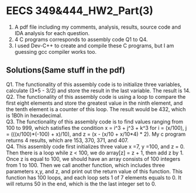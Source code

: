 # EECS 349&444_HW2_Part(3)
1. A pdf file including my comments, analysis, results, source code and IDA analysis for each question.
2. 4 C programs corresponds to assembly code Q1 to Q4.
2. I used Dev-C++ to create and compile these C programs, but I am guessing gcc compiler works too.
## Solutions(Same stuff in the pdf)
Q1. The functionality of this assembly code is to initialize three variables, calculate (3\*5 - 3/2) and store the result in the last variable. The result is 14.\
Q2. The functionality of this assembly code is using a loop to compare the first eight elements and store the greatest value in the ninth element, and the tenth element is a counter of this loop. The result would be 432, which is 1B0h in hexadecimal.\
Q3. The functionality of this assembly code is to find values ranging from 100 to 999, which satisfies the condition x = i^3 + j^3 + k^3 for i = (x/100), j = (((x/100)\*(-100) + x)/10), and z = (x - (x/10 + x/10\*4) \* 2). My c program returns 4 results, which are 153, 370, 371, and 407.\
Q4. This assembly code first initializes three value x =7, y =100, and z = 0. Then there is a loop while z < 100, we do array[z] = z + 1, then add z by 1. Once z is equal to 100, we should have an array consists of 100 integers from 1 to 100. Then we call another function, which includes three parameters x,y, and z, and print out the return value of this function. 
This function has 100 loops, and each loop sets 1 of 7 elements equals to 0. It will returns 50 in the end, which is the the last integer set to 0.
